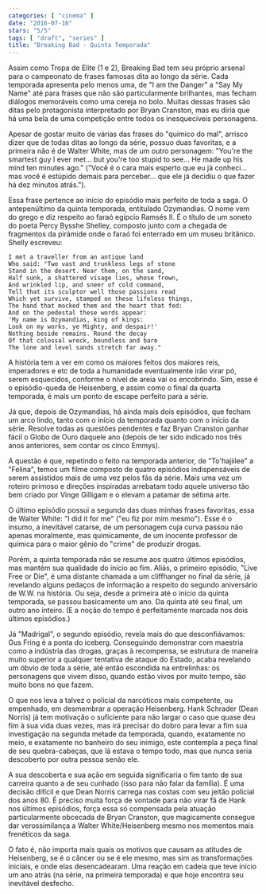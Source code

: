 ```yaml
---
categories: [ "cinema" ]
date: "2016-07-16"
stars: "5/5"
tags: [ "draft", "series" ]
title: "Breaking Bad - Quinta Temporada"
---
```

Assim como Tropa de Elite (1 e 2), Breaking Bad tem seu próprio arsenal
para o campeonato de frases famosas dita ao longo da série. Cada
temporada apresenta pelo menos uma, de "I am the Danger" a "Say My Name"
até para frases que não são particularmente brilhantes, mas fecham
diálogos memoráveis como uma cereja no bolo. Muitas dessas frases
são ditas pelo protagonista interpretado por Bryan Cranston, mas eu
diria que há uma bela de uma competição entre todos os inesquecíveis
personagens.

Apesar de gostar muito de várias das frases do "químico do mal", arrisco
dizer que de todas ditas ao longo da série, possuo duas favoritas, e
a primeira não é de Walter White, mas de um outro personagem: "You're
the smartest guy I ever met... but you're too stupid to see... He made
up his mind ten minutes ago." ("Você é o cara mais esperto que eu já
conheci... mas você é estúpido demais para perceber... que ele já
decidiu o que fazer há dez minutos atrás.").

Essa frase pertence ao início do episódio mais perfeito de toda a
saga. O antepenúltimo da quinta temporada, entitulado Ozymandias. O
nome vem do grego e diz respeito ao faraó egípcio Ramsés II. É o
título de um soneto do poeta Percy Bysshe Shelley, composto junto com
a chegada de fragmentos da pirâmide onde o faraó foi enterrado em um
museu britânico. Shelly escreveu:

    I met a traveller from an antique land
    Who said: "Two vast and trunkless legs of stone
    Stand in the desert. Near them, on the sand,
    Half sunk, a shattered visage lies, whose frown,
    And wrinkled lip, and sneer of cold command,
    Tell that its sculptor well those passions read
    Which yet survive, stamped on these lifeless things,
    The hand that mocked them and the heart that fed:
    And on the pedestal these words appear:
    'My name is Ozymandias, king of kings:
    Look on my works, ye Mighty, and despair!'
    Nothing beside remains. Round the decay
    Of that colossal wreck, boundless and bare
    The lone and level sands stretch far away."

A história tem a ver em como os maiores feitos dos maiores reis,
imperadores e etc de toda a humanidade eventualmente irão virar pó,
serem esquecidos, conforme o nível de areia vai os encobrindo. Sim,
esse é o episódio-queda de Heisenberg, e assim como o final da quarta
temporada, é mais um ponto de escape perfeito para a série.

Já que, depois de Ozymandias, há ainda mais dois episódios, que fecham
um arco lindo, tanto com o início da temporada quanto com o início
da série. Resolve todas as questões pendentes e faz Bryan Cranston
ganhar fácil o Globo de Ouro daquele ano (depois de ter sido indicado
nos três anos anteriores, sem contar os cinco Emmys).

A questão é que, repetindo o feito na temporada anterior, de
"To'hajiilee" a "Felina", temos um filme composto de quatro episódios
indispensáveis de serem assistidos mais de uma vez pelos fãs da
série. Mais uma vez um roteiro primoso e direções inspiradas arrebatam
todo aquele universo tão bem criado por Vinge Gilligam e o elevam a
patamar de sétima arte.

O último episódio possui a segunda das duas minhas frases favoritas,
essa de Walter White: "I did it for me" ("eu fiz por mim mesmo"). Esse
é o insumo, a inevitável catarse, de um personagem cuja curva passou
não apenas moralmente, mas quimicamente, de um inocente professor de
química para o maior gênio do "crime" de produzir drogas.

Porém, a quinta temporada não se resume aos quatro últimos episódios,
mas mantém sua qualidade do início ao fim. Aliás, o primeiro episódio,
"Live Free or Die", é uma distante chamada a um cliffhanger no final
da série, já revelando alguns pedaços de informação a respeito do
segundo aniversário de W.W. na história. Ou seja, desde a primeira
até o início da quinta temporada, se passou basicamente um ano. Da
quinta até seu final, um outro ano inteiro. (E a noção do tempo é
perfeitamente marcada nos dois últimos episódios.)

Já "Madrigal", o segundo episódio, revela mais do que desconfiávamos:
Gus Fring é a ponta do iceberg. Conseguindo demonstrar com maestria
como a indústria das drogas, graças à recompensa, se estrutura
de maneira muito superior a qualquer tentativa de ataque do Estado,
acaba revelando um óbvio de toda a série, até então escondida na
entrelinhas: os personagens que vivem disso, quando estão vivos por
muito tempo, são muito bons no que fazem.

O que nos leva a talvez o policial da narcóticos mais competente,
ou empenhado, em desmembrar a operação Heisenberg. Hank Schrader
(Dean Norris) já tem motivação o suficiente para não largar o caso
que quase deu fim à sua vida duas vezes, mas irá precisar do dobro
para levar a fim sua investigação na segunda metade da temporada,
quando, exatamente no meio, e exatamente no banheiro do seu inimigo,
este contempla a peça final de seu quebra-cabeças, que lá estava o
tempo todo, mas que nunca seria descoberto por outra pessoa senão ele.

A sua descoberta e sua ação em seguida significaria o fim tanto de sua
carreira quanto a de seu cunhado (isso para não falar da família). É
uma decisão difícil e que Dean Norris carrega nas costas com seu
jeitão policial dos anos 80. É preciso muita força de vontade
para não virar fã de Hank nos últimos episódios, força essa só
compensada pela atuação particularmente obcecada de Bryan Cranston,
que magicamente consegue dar verossimilança a Walter White/Heisenberg
mesmo nos momentos mais frenéticos da saga.

O fato é, não importa mais quais os motivos que causam as atitudes
de Heisenberg, se é o câncer ou se é ele mesmo, mas sim as
transformações iniciais, e onde elas desencadearam. Uma reação em
cadeia que teve início um ano atrás (na série, na primeira temporada)
e que hoje encontra seu inevitável desfecho.
